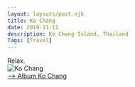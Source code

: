 ```yaml
---
layout: layouts/post.njk
title: Ko Chang
date: 2019-11-11
description: Ko Chang Island, Thailand
Tags: [Travel]
---
```


Relax.  
![Ko Chang](https://lh3.googleusercontent.com/JJlzON9wt3jV4XiUyJkX96rhLwYU3GAU9bt82VmePTsEKCZTQWGC6DSWuGl0PwKEqOduqXJHLj9MjfgKKR3dqAc5ziNzkG-kpYOT-oWe2ECpyrsZ8wl4fKRK6is5LPHG9oylB2dJ5-snJMRVGFO-z35f0JmdpBDhaHJmiwzYMLt_LJK9cAiOYJ5j82bxpr9CtqMKVGEB54gIDMH3EAN4gKglyfs8G7PNpjAO4dwMUmWoRuYJTST8L7t95_RcCzk9JM2REvpjEuDIV0x_ia-QKVtkaY-udypgStRAp52fQ4FFukfrWW4p4aG6UOsaGeQR5lycajaTaY7awJipEWzDMs0a-v1eRhk3mCOIJYeKaq2lKRAEZt_N1rv1gPVPklHRD7U5rIkTuRpX-XVuoqpi-YnPjeV5XUf7ZiMWQbU_TdUyILxrrGh17hIOqoiEV1gFi9nfaPYNGv0CPuUp3jqlwqCcs6ZAXpVBkQ3QwNeFUYoujZbt3xpFp3_MMbg4iR-jDo3mNGTkg0W1GPTpDnXenslCq2vkedyrxE0iNTdFX1VqJFTPXOvVU2j8CnUR2eS7E-EStmKWdOeqN1pAr9QuehWojfwt2CxUF1N3sI6P1RU9DjOM4HFlek5_BH80NysrlPCKjep9j66GhIDF4aGB79nceo4HLdW2oMSV4cf8iRKEC_aD8RMPIzc=s217-p-k-no)  
<a href="https://photos.app.goo.gl/iNutWrVCMVWqFjZV9" target="_blank">--> Album Ko Chang</a>
